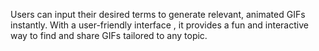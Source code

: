 Users can input their desired terms to generate relevant, animated GIFs instantly. With a user-friendly interface , it provides a fun and interactive way to find and share GIFs tailored to any topic.
